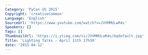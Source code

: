 ```yaml
---
Category: 'PyCon US 2015'
Copyright: 'creativeCommon'
Language: 'English'
SourceUrl: 'https://www.youtube.com/watch?v=JVVMMULwR4s'
Speakers: []
Tags: []
ThumbnailUrl: 'https://i.ytimg.com/vi/JVVMMULwR4s/hqdefault.jpg'
Title: 'Lighting Talks - April 11th 17h30'
date: '2015-04-12'
---
```


